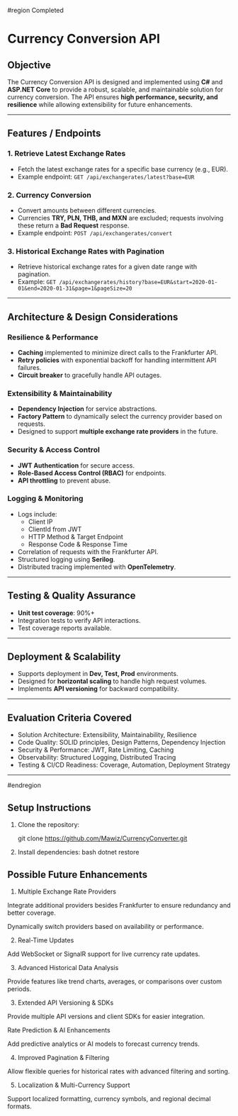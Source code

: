 ﻿#region Completed
# Currency Conversion API

## Objective
The Currency Conversion API is designed and implemented using **C#** and **ASP.NET Core** to provide a robust, scalable, and maintainable solution for currency conversion. The API ensures **high performance, security, and resilience** while allowing extensibility for future enhancements.

---

## Features / Endpoints

### 1. Retrieve Latest Exchange Rates
- Fetch the latest exchange rates for a specific base currency (e.g., EUR).
- Example endpoint: `GET /api/exchangerates/latest?base=EUR`

### 2. Currency Conversion
- Convert amounts between different currencies.
- Currencies **TRY, PLN, THB, and MXN** are excluded; requests involving these return a **Bad Request** response.
- Example endpoint: `POST /api/exchangerates/convert`

### 3. Historical Exchange Rates with Pagination
- Retrieve historical exchange rates for a given date range with pagination.
- Example: `GET /api/exchangerates/history?base=EUR&start=2020-01-01&end=2020-01-31&page=1&pageSize=20`

---

## Architecture & Design Considerations

### Resilience & Performance
- **Caching** implemented to minimize direct calls to the Frankfurter API.
- **Retry policies** with exponential backoff for handling intermittent API failures.
- **Circuit breaker** to gracefully handle API outages.

### Extensibility & Maintainability
- **Dependency Injection** for service abstractions.
- **Factory Pattern** to dynamically select the currency provider based on requests.
- Designed to support **multiple exchange rate providers** in the future.

### Security & Access Control
- **JWT Authentication** for secure access.
- **Role-Based Access Control (RBAC)** for endpoints.
- **API throttling** to prevent abuse.

### Logging & Monitoring
- Logs include:
  - Client IP
  - ClientId from JWT
  - HTTP Method & Target Endpoint
  - Response Code & Response Time
- Correlation of requests with the Frankfurter API.
- Structured logging using **Serilog**.
- Distributed tracing implemented with **OpenTelemetry**.

---

## Testing & Quality Assurance
- **Unit test coverage**: 90%+
- Integration tests to verify API interactions.
- Test coverage reports available.

---

## Deployment & Scalability
- Supports deployment in **Dev, Test, Prod** environments.
- Designed for **horizontal scaling** to handle high request volumes.
- Implements **API versioning** for backward compatibility.

---

## Evaluation Criteria Covered
-  Solution Architecture: Extensibility, Maintainability, Resilience
-  Code Quality: SOLID principles, Design Patterns, Dependency Injection
-  Security & Performance: JWT, Rate Limiting, Caching
-  Observability: Structured Logging, Distributed Tracing
-  Testing & CI/CD Readiness: Coverage, Automation, Deployment Strategy

---
#endregion



## Setup Instructions
1. Clone the repository:
   
   git clone https://github.com/Mawiz/CurrencyConverter.git

2. Install dependencies:
   bash
   dotnet restore

## Possible Future Enhancements

1. Multiple Exchange Rate Providers

Integrate additional providers besides Frankfurter to ensure redundancy and better coverage.

Dynamically switch providers based on availability or performance.

2. Real-Time Updates

Add WebSocket or SignalR support for live currency rate updates.

3. Advanced Historical Data Analysis

Provide features like trend charts, averages, or comparisons over custom periods.

3. Extended API Versioning & SDKs

Provide multiple API versions and client SDKs for easier integration.

Rate Prediction & AI Enhancements

Add predictive analytics or AI models to forecast currency trends.

4. Improved Pagination & Filtering

Allow flexible queries for historical rates with advanced filtering and sorting.

5. Localization & Multi-Currency Support

Support localized formatting, currency symbols, and regional decimal formats.
